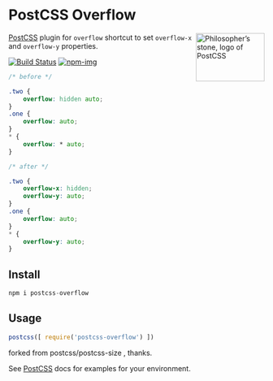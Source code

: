 # PostCSS Overflow

<img align="right" width="135" height="95"
     title="Philosopher’s stone, logo of PostCSS"
     src="http://postcss.github.io/postcss/logo-leftp.svg">

[PostCSS] plugin for `overflow` shortcut to set `overflow-x` and `overflow-y` properties.

[![Build Status][ci-img]][ci]  [![npm-img]][npm]

[PostCSS]: https://github.com/postcss/postcss
[ci-img]:  https://travis-ci.org/Airkro/postcss-overflow.svg?branch=master
[ci]:      https://travis-ci.org/Airkro/postcss-overflow
[npm-img]: https://img.shields.io/badge/npm-1.1.5-blue.svg
[npm]:     https://www.npmjs.com/package/postcss-overflow

```css
/* before */

.two {
    overflow: hidden auto;
}
.one {
    overflow: auto;
}
* {
    overflow: * auto;
}

/* after */

.two {
    overflow-x: hidden;
    overflow-y: auto;
}
.one {
    overflow: auto;
}
* {
    overflow-y: auto;
}
```
## Install

```js
npm i postcss-overflow
```

## Usage

```js
postcss([ require('postcss-overflow') ])
```

forked from postcss/postcss-size , thanks.

See [PostCSS] docs for examples for your environment.
